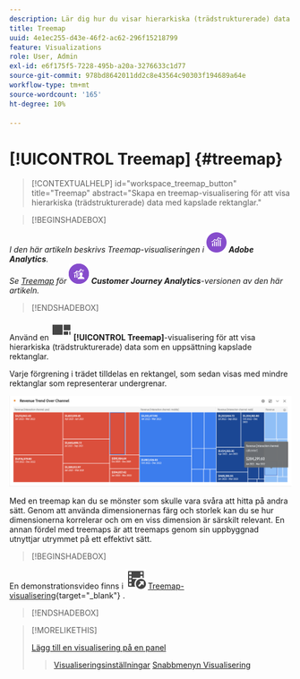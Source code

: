 ```yaml
---
description: Lär dig hur du visar hierarkiska (trädstrukturerade) data som en uppsättning kapslade rektanglar.
title: Treemap
uuid: 4e1ec255-d43e-46f2-ac62-296f15218799
feature: Visualizations
role: User, Admin
exl-id: e6f175f5-7228-495b-a20a-3276633c1d77
source-git-commit: 978bd8642011dd2c8e43564c90303f194689a64e
workflow-type: tm+mt
source-wordcount: '165'
ht-degree: 10%

---
```


# [!UICONTROL Treemap] {#treemap}

<!-- markdownlint-disable MD034 -->

>[!CONTEXTUALHELP]
>id="workspace_treemap_button"
>title="Treemap"
>abstract="Skapa en treemap-visualisering för att visa hierarkiska (trädstrukturerade) data med kapslade rektanglar."

<!-- markdownlint-enable MD034 -->

>[!BEGINSHADEBOX]

_I den här artikeln beskrivs Treemap-visualiseringen i_ ![AdobeAnalytics](/help/assets/icons/AdobeAnalytics.svg) _**Adobe Analytics**._<br/>_Se [Treemap](https://experienceleague.adobe.com/en/docs/analytics-platform/using/cja-workspace/visualizations/treemap) för_ ![CustomerJourneyAnalytics](/help/assets/icons/CustomerJourneyAnalytics.svg) _**Customer Journey Analytics**-versionen av den här artikeln._

>[!ENDSHADEBOX]

Använd en ![GraphTree](/help/assets/icons/GraphTree.svg) **[!UICONTROL Treemap]**-visualisering för att visa hierarkiska (trädstrukturerade) data som en uppsättning kapslade rektanglar.

Varje förgrening i trädet tilldelas en rektangel, som sedan visas med mindre rektanglar som representerar undergrenar.

![Treemap-exempel som visar rutor med mindre rektanglar som representerar undergrenar.](assets/treemap.png)

Med en treemap kan du se mönster som skulle vara svåra att hitta på andra sätt. Genom att använda dimensionernas färg och storlek kan du se hur dimensionerna korrelerar och om en viss dimension är särskilt relevant. En annan fördel med treemaps är att treemaps genom sin uppbyggnad utnyttjar utrymmet på ett effektivt sätt.


>[!BEGINSHADEBOX]

En demonstrationsvideo finns i ![VideoCheckedOut](/help/assets/icons/VideoCheckedOut.svg) [Treemap-visualisering](https://video.tv.adobe.com/v/334458/?quality=12){target=&#34;_blank&#34;} .

>[!ENDSHADEBOX]


>[!MORELIKETHIS]
>
>[Lägg till en visualisering på en panel](/help/analyze/analysis-workspace/visualizations/freeform-analysis-visualizations.md#add-visualizations-to-a-panel)
>>[Visualiseringsinställningar](/help/analyze/analysis-workspace/visualizations/freeform-analysis-visualizations.md#settings)
>>[Snabbmenyn Visualisering ](/help/analyze/analysis-workspace/visualizations/freeform-analysis-visualizations.md#context-menu)
>
